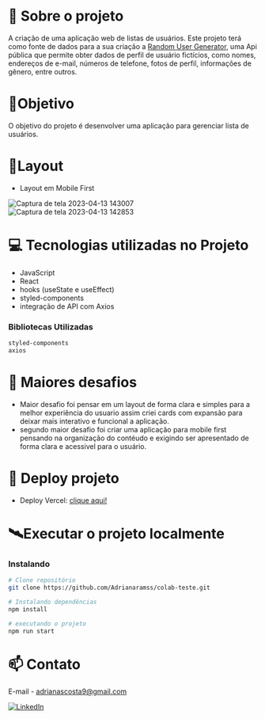 # 📖 Sobre o projeto
A criação de uma aplicação web de listas de usuários.
Este projeto terá como fonte de dados para a sua criação a [Random User Generator](https://randomuser.me/ "RANDOM USER"), uma Api pública  que permite obter dados de perfil de usuário fictícios, como nomes, endereços de e-mail, números de telefone, fotos de perfil, informações de gênero, entre outros.

# 🎯Objetivo 

O objetivo do projeto é desenvolver uma aplicação para gerenciar lista de usuários.

# 📱Layout 
- Layout em Mobile First

![Captura de tela 2023-04-13 143007](https://user-images.githubusercontent.com/111310311/231857778-29579cdd-b508-460b-a3ec-7ea1a9e30203.png)
![Captura de tela 2023-04-13 142853](https://user-images.githubusercontent.com/111310311/231857789-bc3008a7-2f0f-4f61-bcf3-d41a3b6b4f20.png)

# 💻 Tecnologias utilizadas no Projeto

- JavaScript
- React
- hooks (useState e useEffect)
- styled-components
- integração de API com Axios

### Bibliotecas Utilizadas

```bash
styled-components
axios
```

# 🚀 Maiores desafios
- Maior desafio foi pensar em um layout de forma clara e simples para a melhor experiência do usuario assim criei cards com expansão para deixar mais interativo e funcional a aplicação.
- segundo maior desafio foi criar uma aplicação para mobile first pensando na organização do contéudo e exigindo ser apresentado de forma clara e acessivel para o usuário.

# 🔗 Deploy projeto
- Deploy Vercel: [clique aqui!](https://colab-teste-six.vercel.app/)

# 🛰Executar o projeto localmente
### Instalando
```bash
# Clone repositório
git clone https://github.com/Adrianaramss/colab-teste.git

# Instalando dependências
npm install

# executando o projeto
npm run start
```
# 📫 Contato
E-mail - adrianascosta9@gmail.com

[![LinkedIn](https://img.shields.io/badge/LinkedIn-0077B5?style=for-the-badge&logo=linkedin&logoColor=white)](https://www.linkedin.com/in/adriana-ramss/)
